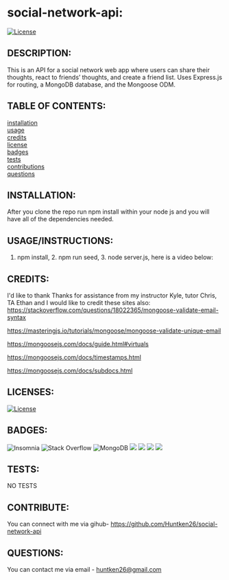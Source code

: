 # social-network-api:

  [![License](https://img.shields.io/badge/License-MIT-yellow.svg)](https://opensource.org/licenses/MIT)
  
## DESCRIPTION:

This is an API for a social network web app where users can share their thoughts,  react to friends’ thoughts, and create a friend list. Uses Express.js for routing,  a MongoDB database, and the Mongoose ODM.

## TABLE OF CONTENTS:

[installation](#installation) <br/>
[usage](#usageinstructions)<br/>
[credits](#credits)<br/>
[license](#licenses)<br/>
[badges](#badges)<br/>
[tests](#tests)<br/>
[contributions](#contribute)<br/>
[questions](#questions)<br/>

## INSTALLATION:

After you clone the repo run npm install within your node js and you will have all of the dependencies needed.

## USAGE/INSTRUCTIONS:

1. npm install, 2. npm run seed, 3. node server.js, here is a video below: <br/>






## CREDITS:

I'd like to thank Thanks for assistance from  my instructor Kyle, tutor Chris, TA Ethan and I would like to credit these sites also:
 https://stackoverflow.com/questions/18022365/mongoose-validate-email-syntax

https://masteringjs.io/tutorials/mongoose/mongoose-validate-unique-email

https://mongoosejs.com/docs/guide.html#virtuals

https://mongoosejs.com/docs/timestamps.html

https://mongoosejs.com/docs/subdocs.html 

## LICENSES:

[![License](https://img.shields.io/badge/License-MIT-yellow.svg)](https://opensource.org/licenses/MIT)

## BADGES:
![Insomnia](https://img.shields.io/badge/Insomnia-black?style=for-the-badge&logo=insomnia&logoColor=5849BE)
![Stack Overflow](https://img.shields.io/badge/-Stackoverflow-FE7A16?style=for-the-badge&logo=stack-overflow&logoColor=white)
![MongoDB](https://img.shields.io/badge/MongoDB-%234ea94b.svg?style=for-the-badge&logo=mongodb&logoColor=white)
<img src="https://img.shields.io/badge/Visual_Studio_Code-0078D4?style=for-the-badge&logo=visual%20studio%20code&logoColor=white" />
<img src="https://img.shields.io/badge/Node.js-339933?style=for-the-badge&logo=nodedotjs&logoColor=white" />
<img src="https://img.shields.io/badge/json-5E5C5C?style=for-the-badge&logo=json&logoColor=white" />
<img src="https://img.shields.io/badge/JavaScript-323330?style=for-the-badge&logo=javascript&logoColor=F7DF1E" />

## TESTS:

NO TESTS

## CONTRIBUTE:

You can connect with me via gihub- https://github.com/Huntken26/social-network-api

## QUESTIONS:

You can contact me via email - huntken26@gmail.com